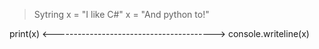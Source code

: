 >Sytring x = "I like C#"
>x = "And python to!"

print(x)
<---------------------------------------->
console.writeline(x)
